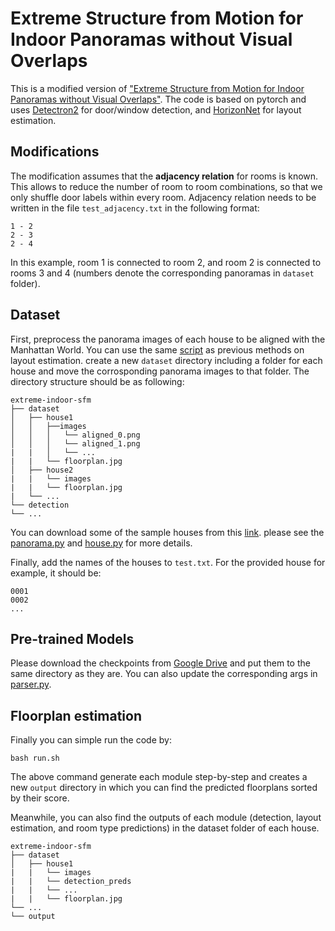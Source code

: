 # Extreme Structure from Motion for Indoor Panoramas without Visual Overlaps
This is a modified version of ["Extreme Structure from Motion for Indoor Panoramas without Visual Overlaps"](https://github.com/aminshabani/extreme-indoor-sfm). 
The code is based on pytorch and uses [Detectron2](https://github.com/facebookresearch/detectron2) for door/window detection, and [HorizonNet](https://github.com/sunset1995/HorizonNet) for layout estimation.

## Modifications
The modification assumes that the **adjacency relation** for rooms is known. This allows to reduce the number of room to room combinations, so that we only shuffle door labels within every room.
Adjacency relation needs to be written in the file `test_adjacency.txt` in the following format:
```
1 - 2
2 - 3
2 - 4
```
In this example, room 1 is connected to room 2, and room 2 is connected to rooms 3 and 4 (numbers denote the corresponding panoramas in `dataset` folder).
## Dataset
First, preprocess the panorama images of each house to be aligned with the Manhattan World. You can use the same [script](https://github.com/sunset1995/HorizonNet#1-pre-processing-align-camera-rotation-pose) as previous methods on layout estimation.
create a new  `dataset`  directory including a folder for each house and move the corrosponding panorama images to that folder.
The directory structure should be as following:
```
extreme-indoor-sfm
├── dataset
│   ├── house1
│   │   ├──images
│   │   │   └── aligned_0.png
│   │   │   └── aligned_1.png
|   |   │   └── ...
|   |   └── floorplan.jpg
│   ├── house2
|   |   └── images
|   |   └── floorplan.jpg
|   └── ...
└── detection
└── ...
```
You can download some of the sample houses from this [link](https://drive.google.com/file/d/1pGvsbgo3OOdyUBmQNwF2Fxly9lQRuBXm/view?usp=sharing).
please see the [panorama.py](src/panotools/panorama.py) and [house.py](src/panotools/panorama.py)  for more details.

Finally, add the names of the houses to `test.txt`. For the provided house for example, it should be:
```
0001
0002
...
```
## Pre-trained Models
Please download the checkpoints from [Google Drive](https://drive.google.com/file/d/172E2vJ4x_wqH6OYNLYI_l6MH-bYbOnX6/view?usp=sharing) and put them to the same directory as they are. You can also update the corresponding args in [parser.py](parser.py).

## Floorplan estimation
Finally you can simple run the code by:
```
bash run.sh
```
The above command generate each module step-by-step and creates a new `output` directory in which you can find the predicted floorplans sorted by their score.

Meanwhile, you can also find the outputs of each module (detection, layout estimation, and room type predictions) in the dataset folder of each house.
```
extreme-indoor-sfm
├── dataset
│   ├── house1
|   |   └── images
|   |   └── detection_preds
|   |   └── ...
|   |   └── floorplan.jpg
└── ...
└── output
```
